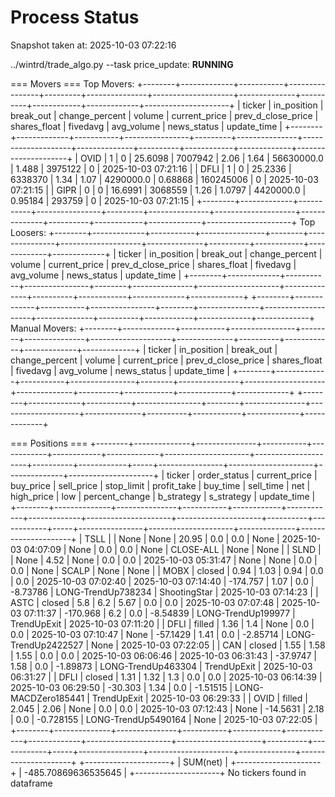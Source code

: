 # Process Status

Snapshot taken at: 2025-10-03 07:22:16

../wintrd/trade_algo.py --task price_update: **RUNNING**

=== Movers ===
Top Movers:
+--------+-------------+-----------+----------------+---------+---------------+--------------------+--------------+----------+------------+-------------+---------------------+
| ticker | in_position | break_out | change_percent |  volume | current_price | prev_d_close_price | shares_float | fivedavg | avg_volume | news_status |     update_time     |
+--------+-------------+-----------+----------------+---------+---------------+--------------------+--------------+----------+------------+-------------+---------------------+
|  OVID  |      1      |     0     |    25.6098     | 7007942 |      2.06     |        1.64        |  56630000.0  |  1.488   |  3975122   |      0      | 2025-10-03 07:21:16 |
|  DFLI  |      1      |     0     |    25.2336     | 6338370 |      1.34     |        1.07        |  4290000.0   | 0.68868  | 160245006  |      0      | 2025-10-03 07:21:15 |
|  GIPR  |      0      |     0     |    16.6991     | 3068559 |      1.26     |       1.0797       |  4420000.0   | 0.95184  |   293759   |      0      | 2025-10-03 07:21:15 |
+--------+-------------+-----------+----------------+---------+---------------+--------------------+--------------+----------+------------+-------------+---------------------+
Top Loosers:
+--------+-------------+-----------+----------------+--------+---------------+--------------------+--------------+----------+------------+-------------+-------------+
| ticker | in_position | break_out | change_percent | volume | current_price | prev_d_close_price | shares_float | fivedavg | avg_volume | news_status | update_time |
+--------+-------------+-----------+----------------+--------+---------------+--------------------+--------------+----------+------------+-------------+-------------+
+--------+-------------+-----------+----------------+--------+---------------+--------------------+--------------+----------+------------+-------------+-------------+
Manual Movers:
+--------+-------------+-----------+----------------+--------+---------------+--------------------+--------------+----------+------------+-------------+-------------+
| ticker | in_position | break_out | change_percent | volume | current_price | prev_d_close_price | shares_float | fivedavg | avg_volume | news_status | update_time |
+--------+-------------+-----------+----------------+--------+---------------+--------------------+--------------+----------+------------+-------------+-------------+
+--------+-------------+-----------+----------------+--------+---------------+--------------------+--------------+----------+------------+-------------+-------------+

=== Positions ===
+--------+--------------+---------------+-----------+------------+------------+-------------+---------------------+---------------------+----------+------------+-----+----------------+---------------------+--------------+---------------------+
| ticker | order_status | current_price | buy_price | sell_price | stop_limit | profit_take |       buy_time      |      sell_time      |   net    | high_price | low | percent_change |      b_strategy     |  s_strategy  |     update_time     |
+--------+--------------+---------------+-----------+------------+------------+-------------+---------------------+---------------------+----------+------------+-----+----------------+---------------------+--------------+---------------------+
|  TSLL  |              |      None     |    None   |   20.95    |    0.0     |     0.0     |         None        | 2025-10-03 04:07:09 |   None   |    0.0     | 0.0 |      None      |      CLOSE-ALL      |     None     |         None        |
|  SLND  |              |      None     |    4.52   |    None    |    0.0     |     0.0     | 2025-10-03 05:31:47 |         None        |   None   |    0.0     | 0.0 |      None      |        SCALP        |     None     |         None        |
|  MOBX  |    closed    |      0.94     |    1.03   |    0.94    |    0.0     |     0.0     | 2025-10-03 07:02:40 | 2025-10-03 07:14:40 | -174.757 |    1.07    | 0.0 |    -8.73786    |  LONG-TrendUp738234 | ShootingStar | 2025-10-03 07:14:23 |
|  ASTC  |    closed    |      5.8      |    6.2    |    5.67    |    0.0     |     0.0     | 2025-10-03 07:07:48 | 2025-10-03 07:11:37 | -170.968 |    6.2     | 0.0 |    -8.54839    |  LONG-TrendUp199977 | TrendUpExit  | 2025-10-03 07:11:20 |
|  DFLI  |    filled    |      1.36     |    1.4    |    None    |    0.0     |     0.0     | 2025-10-03 07:10:47 |         None        | -57.1429 |    1.41    | 0.0 |    -2.85714    | LONG-TrendUp2422527 |     None     | 2025-10-03 07:22:05 |
|  CAN   |    closed    |      1.55     |    1.58   |    1.55    |    0.0     |     0.0     | 2025-10-03 06:06:46 | 2025-10-03 06:31:43 | -37.9747 |    1.58    | 0.0 |    -1.89873    |  LONG-TrendUp463304 | TrendUpExit  | 2025-10-03 06:31:27 |
|  DFLI  |    closed    |      1.31     |    1.32   |    1.3     |    0.0     |     0.0     | 2025-10-03 06:14:39 | 2025-10-03 06:29:50 | -30.303  |    1.34    | 0.0 |    -1.51515    | LONG-MACDZero185441 | TrendUpExit  | 2025-10-03 06:29:33 |
|  OVID  |    filled    |     2.045     |    2.06   |    None    |    0.0     |     0.0     | 2025-10-03 07:12:43 |         None        | -14.5631 |    2.18    | 0.0 |   -0.728155    | LONG-TrendUp5490164 |     None     | 2025-10-03 07:22:05 |
+--------+--------------+---------------+-----------+------------+------------+-------------+---------------------+---------------------+----------+------------+-----+----------------+---------------------+--------------+---------------------+
+---------------------+
|       SUM(net)      |
+---------------------+
| -485.70869636535645 |
+---------------------+
No tickers found in dataframe

